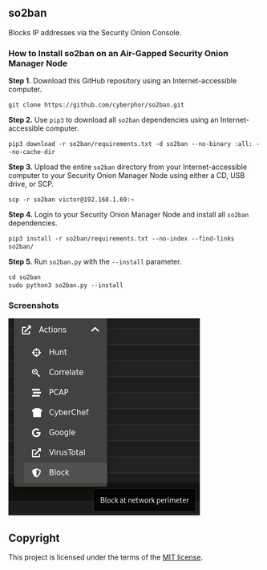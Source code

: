 ## so2ban
Blocks IP addresses via the Security Onion Console.

### How to Install so2ban on an Air-Gapped Security Onion Manager Node
**Step 1.** Download this GitHub repository using an Internet-accessible computer. 
```
git clone https://github.com/cyberphor/so2ban.git
```

**Step 2.** Use `pip3` to download all `so2ban` dependencies using an Internet-accessible computer.
```
pip3 download -r so2ban/requirements.txt -d so2ban --no-binary :all: --no-cache-dir
```

**Step 3.** Upload the entire `so2ban` directory from your Internet-accessible computer to your Security Onion Manager Node using either a CD, USB drive, or SCP. 
```
scp -r so2ban victor@192.168.1.69:~
```

**Step 4.** Login to your Security Onion Manager Node and install all `so2ban` dependencies. 
```
pip3 install -r so2ban/requirements.txt --no-index --find-links so2ban/
```

**Step 5.** Run `so2ban.py` with the `--install` parameter.
```
cd so2ban
sudo python3 so2ban.py --install
```

### Screenshots
![action-menu](/Screenshots/action-menu.png)

## Copyright
This project is licensed under the terms of the [MIT license](/LICENSE). 
